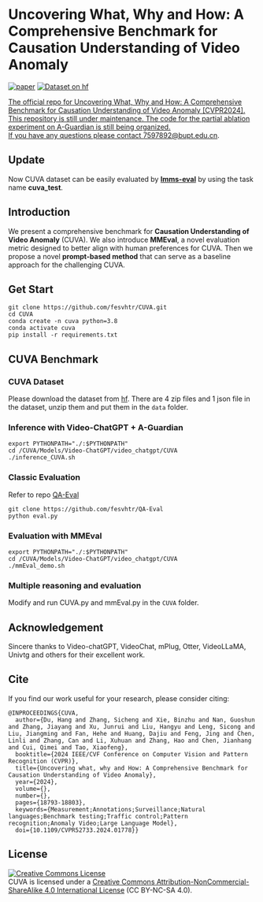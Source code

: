 # Uncovering What, Why and How: A Comprehensive Benchmark for Causation Understanding of Video Anomaly
[![paper](https://img.shields.io/badge/cs.AI-2405.00181-b31b1b?logo=arxiv&logoColor=red)](https://arxiv.org/abs/2405.00181)   <a href="https://huggingface.co/datasets/fesvhtr/CUVA"><img src="https://huggingface.co/datasets/huggingface/badges/raw/main/dataset-on-hf-md-dark.svg" alt="Dataset on hf">  

The official repo for Uncovering What, Why and How: A Comprehensive Benchmark for Causation Understanding of Video Anomaly [CVPR2024].  
This repository is still under maintenance. The code for the partial ablation experiment on A-Guardian is still being organized.  
If you have any questions please contact [7597892@bupt.edu.cn]().

## Update  
Now CUVA dataset can be easily evaluated by [**lmms-eval**](https://github.com/EvolvingLMMs-Lab/lmms-eval) by using the task name **cuva_test**.

## Introduction
We present a comprehensive benchmark for **Causation Understanding of Video Anomaly** (CUVA). 
We also introduce **MMEval**, a novel evaluation metric designed to better align with human preferences for CUVA.
Then we propose a novel **prompt-based method** that can serve as a baseline approach for the challenging CUVA.
## Get Start
```
git clone https://github.com/fesvhtr/CUVA.git
cd CUVA
conda create -n cuva python=3.8
conda activate cuva
pip install -r requirements.txt
```
## CUVA Benchmark
### CUVA Dataset
Please download the dataset from [hf](https://huggingface.co/datasets/fesvhtr/CUVA). There are 4 zip files and 1 json file in the dataset, unzip them and put them in the `data` folder.  

### Inference with Video-ChatGPT + A-Guardian
```
export PYTHONPATH="./:$PYTHONPATH"
cd /CUVA/Models/Video-ChatGPT/video_chatgpt/CUVA
./inference_CUVA.sh
```
### Classic Evaluation
Refer to repo [QA-Eval](https://github.com/fesvhtr/QA-Eval.git)
```
git clone https://github.com/fesvhtr/QA-Eval
python eval.py
```
### Evaluation with MMEval 
```
export PYTHONPATH="./:$PYTHONPATH"
cd /CUVA/Models/Video-ChatGPT/video_chatgpt/CUVA
./mmEval_demo.sh
```
### Multiple reasoning and evaluation
Modify and run CUVA.py and mmEval.py in the `CUVA` folder.
## Acknowledgement
Sincere thanks to Video-chatGPT, VideoChat, mPlug, Otter, VideoLLaMA, Univtg and others for their excellent work.
## Cite
If you find our work useful for your research, please consider citing:
```
@INPROCEEDINGS{CUVA,
  author={Du, Hang and Zhang, Sicheng and Xie, Binzhu and Nan, Guoshun and Zhang, Jiayang and Xu, Junrui and Liu, Hangyu and Leng, Sicong and Liu, Jiangming and Fan, Hehe and Huang, Dajiu and Feng, Jing and Chen, Linli and Zhang, Can and Li, Xuhuan and Zhang, Hao and Chen, Jianhang and Cui, Qimei and Tao, Xiaofeng},
  booktitle={2024 IEEE/CVF Conference on Computer Vision and Pattern Recognition (CVPR)}, 
  title={Uncovering what, why and How: A Comprehensive Benchmark for Causation Understanding of Video Anomaly}, 
  year={2024},
  volume={},
  number={},
  pages={18793-18803},
  keywords={Measurement;Annotations;Surveillance;Natural languages;Benchmark testing;Traffic control;Pattern recognition;Anomaly Video;Large Language Model},
  doi={10.1109/CVPR52733.2024.01778}}

```
## License
<a rel="license" href="http://creativecommons.org/licenses/by-nc-sa/4.0/"><img alt="Creative Commons License" style="border-width:0" src="https://i.creativecommons.org/l/by-nc-sa/4.0/80x15.png" /></a>  
CUVA is licensed under a [Creative Commons Attribution-NonCommercial-ShareAlike 4.0 International License](https://creativecommons.org/licenses/by-nc-sa/4.0/) (CC BY-NC-SA 4.0).
